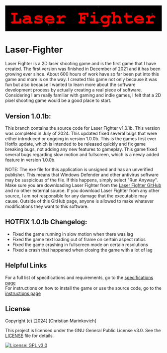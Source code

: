 ![Splash Text](img/Laser_Fighter_Splash_Text.png)

# Laser-Fighter

Laser Fighter is a 2D laser shooting game and is the first game that I have created. The first version was finished in December of 2021 and it has been growing ever since. About 600 hours of work have so far been put into this game and more is on the way. I created this game not only because it was fun but also because I wanted to learn more about the software development process by actually creating a real piece of software. Considering I am really familiar with gaming and indie games, I felt that a 2D pixel shooting game would be a good place to start.


## Version 1.0.1b:

This branch contains the source code for Laser Fighter v1.0.1b. This version was completed in July of 2024. This updated fixed several bugs that were either introduced or ongoing in version 1.0.0b. This is the games first ever Hotfix update, which is intended to be released quickly and fix game breaking bugs, not adding any new features to gameplay. This game fixed several bugs regarding slow motion and fullscreen, which is a newly added feature in version 1.0.0b.

NOTE: The exe file for this application is unsigned and has an unverified publisher. This means that Windows Defender and other antivirus software may be suspicious of the file. If this happens, simply select "Run Anyway". Make sure you are downloading Laser Fighter from the [Laser Fighter GitHub](https://github.com/Christian2147/Laser-Fighter) and no other external source. If you download Laser Fighter from any other source, I am not responsible for any damage that the executable may cause. Outside of this GitHub page, anyone is allowed to make whatever modifications they want to this software.

## HOTFIX 1.0.1b Changelog:

* Fixed the game running in slow motion when there was lag
* Fixed the game text loading out of frame on certain aspect ratios
* Fixed the game crashing in fullscreen mode on certain resolutions
* Fixed a crash that happened when closing the game with a lot of lag

## Helpful Links

For a full list of specifications and requirements, go to the [specifications page](./docs/SPECIFICATIONS.md)<br>
For instructions on how to install the game or use the source code, go to the [instructions page](./docs/INSTRUCTIONS.md)<br>

## License

Copyright (c) [2024] [Christian Marinkovich]

This project is licensed under the GNU General Public License v3.0. See the [LICENSE](./LICENSE) file for details.

[![License: GPL v3.0](https://img.shields.io/badge/License-GPL%20v3.0-blue.svg)](https://www.gnu.org/licenses/gpl-3.0)
